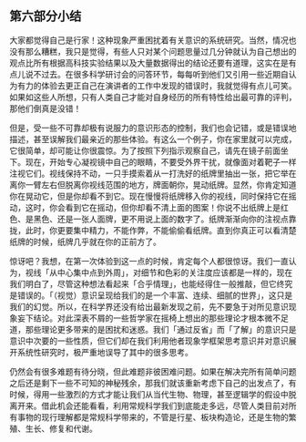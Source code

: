 ## 第六部分小结

大家都觉得自己是行家！这种现象严重困扰着有关意识的系统研究。当然，情况也没有那么糟糕，我只是觉得，有些人只对某个问题思量过几分钟就认为自己想出的观点比所有根据高科技实验结果以及大量数据得出的结论还要有道理，这实在是有点儿说不过去。在很多科学研讨会的问答环节，每每听到他们又引用一些近期自认为有力的体验去更正自己在演讲者的工作中发现的错误时，我就觉得有点儿可笑。如果如这些人所想，只有人类自己才能对自身经历的所有特性给出最可靠的评判，那他们倒真是没错！

但是，受一些不可靠却极有说服力的意识形态的控制，我们也会记错，或是错误地描述，甚至误解我们最亲近的那些体验。有这么一个例子，你在家里就可以完成，它很简单，却可能让你很震惊。为了按照下列指示观察自己，请先在镜子前面坐下。现在，开始专心凝视镜中自己的眼睛，不要受外界干扰，就像面对着靶子一样注视它们。视线保持不动，一只手摸索着从一打洗好的纸牌里抽出一张，把它举在离你一臂左右但脱离你视线范围的地方，牌面朝你，晃动纸牌。显然，你肯定知道你在晃动它，但是你却看不到它。现在慢慢将纸牌移入你的视线，同时保持它在摇动，这时，你会看到它在摇动，但你却看不清上面的图案！你说不出纸牌上是红色、是黑色、还是一张人面牌，更不用说上面的数字了。纸牌渐渐向你的注视点靠拢，此时，你更要集中精力，不能作弊，不能偷偷看纸牌。直到你真正可以看清楚纸牌的时候，纸牌几乎就在你的正前方了。

惊讶吧？我想，在第一次体验到这一点的时候，肯定每个人都很惊讶。我们一直认为，视线「从中心集中点到外周」，对细节和色彩的关注度应该都是一样的，现在我们明白了，尽管这种想法看起来「合乎情理」，也能经得住一般推敲，但它终究是错误的。「（视觉）意识呈现给我们的是一个丰富、连续、细腻的世界」，这只是我们的幻觉。所以，在科学界还没有给出最新发现之前，先不要急于对所见意识现象妄下结论。对此深表不屑的一些哲学家在摇椅上想出的那些理论才根本微不足道，那些理论更多带来的是困扰和迷惑。我们「通过反省」而「了解」的意识只是意识中次要的一些性质，但它们却在我们利用他者现象学框架思考意识并对意识展开系统性研究时，极严重地误导了其中的很多思考。

仍然会有很多难题有待分晓，但此难题非彼困难问题。如果在解决完所有简单问题之后还是剩下一些不可知的神秘残余，那我们就该重新考虑下自己的出发点了，有时候，得用一些激烈的方式才能让我们从当代生物、物理，甚至逻辑学的假设中脱离开来。借此机会还能看看，利用常规科学我们到底能走多远，尽管人类目前对所有事物的现行理解都是常规科学带来的，不管是行星、板块构造论，还是生物的繁殖、生长、修复和代谢。

